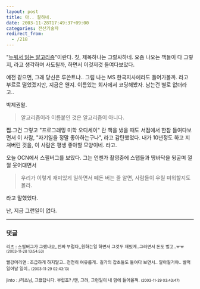 ```yaml
---
layout: post
title: 아.. 잘하네.
date: 2003-11-28T17:49:37+09:00
categories: 전산기술자
redirect_from:
  - /218
---
```


"<a href="http://www.hanbitbook.co.kr/look.htm?book_code=031127-00001" target="bb">누워서 읽는 알고리즘</a>"이란다. 칫, 제목하나는 그럴싸하네. 요즘 나오는 책들이 다 그렇지, 라고 생각하며 사도될까, 하면서 이것저것 들여다보았다.

예전 같으면, 그래 당신은 루쓴트냐.. 그럼 나는 MS 한국지사에라도 들어가볼까. 라고 부르르 떨었겠지만, 지금은 왠지. 이름있는 회사에서 코딩해봤자. 남는건 별로 없더라고..

박제권왈.

> 알고리즘이라 이름붙인 것은 알고리즘이 아니다.

쩝.그건 그렇고 "프로그래밍 미학 오디세이" 란 책을 냈을 때도 서점에서 한참 들여다보면서 이 사람, "자기일을 정말 좋아하는구나", 라고 감탄했었다. 내가 10년정도 하고 지쳐버린 것을, 이 사람은 평생 좋아할 모양이네. 라고.

오늘 OCN에서 스필버그를 보았다. 그는 언젠가 촬영중에 스탭들과 땅바닥을 뒹굴며 껄껄 웃어대면서

> 우리가 이렇게 재미있게 일하면서 떼돈 버는 줄 알면, 사람들이 우릴 미워할지도 몰라.

라고 말했었다.

난, 지금 그런일이 없다.



* * *

### 댓글



<!--- cmt:474 --->
<!--- mail: --->
<!--- parent:0 --->

<small>리츠 : 스필버그가 그랬나요,,진짜 부럽다,,원하는일 하면서 그것두 재밌게..그러면서 돈도 벌고..ㅠㅠ <small>(2003-11-28 13:54:53)</small></small>


<!--- cmt:475 --->
<!--- mail: --->
<!--- parent:0 --->

<small>빨강머리앤 : 조급하게 하지말고.. 천천히 여유롭게.. 길가의 잡초들도 들여다 보면서..  알아질거야.. 벌떡 일어날 일이.. <small>(2003-11-29 02:43:13)</small></small>


<!--- cmt:476 --->
<!--- mail: --->
<!--- parent:0 --->

<small>jinto : /리츠님, 그랬답니다. 부럽죠? /앤, 그려, 그런일이 내 맘에 들어올껴. <small>(2003-11-29 03:43:47)</small></small>

